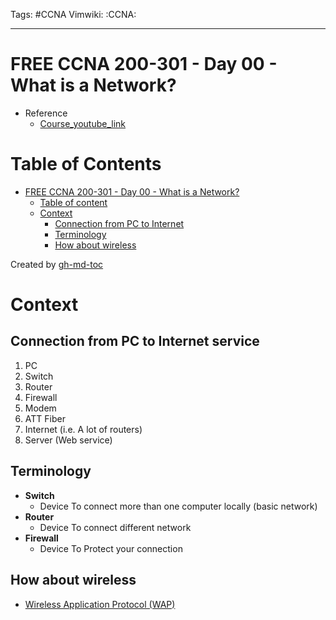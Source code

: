 Tags: #CCNA
Vimwiki: :CCNA:

______________________________________________________________________

# FREE CCNA 200-301 - Day 00 - What is a Network?

- Reference
  - [Course_youtube_link](https://www.youtube.com/playlist?list=PLIhvC56v63IJVXv0GJcl9vO5Z6znCVb1P)

# Table of Contents

- [FREE CCNA 200-301 - Day 00 - What is a Network?](#free-ccna-200-301---day-00---what-is-a-network)
  - [Table of content](#table-of-content)
  - [Context](#context)
    - [Connection from PC to Internet](#connection-from-pc-to-internet)
    - [Terminology](#terminology)
    - [How about wireless](#how-about-wireless)

Created by [gh-md-toc](https://github.com/ekalinin/github-markdown-toc)

# Context

## Connection from PC to Internet service

1. PC
1. Switch
1. Router
1. Firewall
1. Modem
1. ATT Fiber
1. Internet (i.e. A lot of routers)
1. Server (Web service)

## Terminology

- __Switch__
  - Device To connect more than one computer locally (basic network)
- __Router__
  - Device To connect different network
- __Firewall__
  - Device To Protect your connection

## How about wireless

- [Wireless Application Protocol (WAP)](https://en.wikipedia.org/wiki/Wireless_Application_Protocol)
